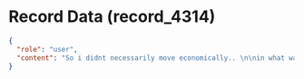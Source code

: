 # Record Data (record_4314)

```json
{
  "role": "user",
  "content": "So i didnt necessarily move economically.. \n\nin what was justifiably did i get a worse deal in netherlands than in india.. through this move.. whta did i lose> \n"
}
```
